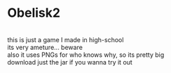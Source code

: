 # Obelisk2
<br>this is just a game I made in high-school
<br>its very ameture... beware
<br>also it uses PNGs for who knows why, so its pretty big
<br>download just the jar if you wanna try it out
